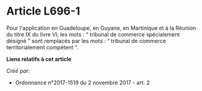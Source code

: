 # Article L696-1

Pour l'application en Guadeloupe, en Guyane, en Martinique et à la Réunion du titre IX du livre VI, les mots : “ tribunal de
commerce spécialement désigné ” sont remplacés par les mots : “ tribunal de commerce territorialement compétent ”.

**Liens relatifs à cet article**

_Créé par_:

  - Ordonnance n°2017-1519 du 2 novembre 2017 - art. 2
